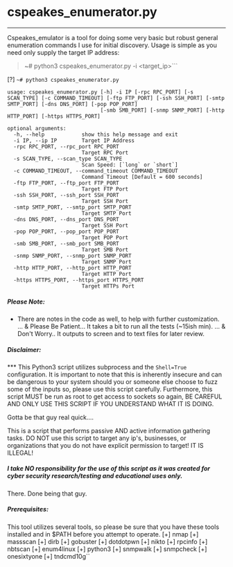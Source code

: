 # cspeakes_enumerator.py
-----------------------

Cspeakes_emulator is a tool for doing some very basic but robust general enumeration commands I use for initial discovery. Usage is simple as you need only supply the target IP address:

> ~# python3 cspeakes_enumerator.py -i <target_ip>```

[?] `~# python3 cspeakes_enumerator.py`

```shell
usage: cspeakes_enumerator.py [-h] -i IP [-rpc RPC_PORT] [-s SCAN_TYPE] [-c COMMAND_TIMEOUT] [-ftp FTP_PORT] [-ssh SSH_PORT] [-smtp SMTP_PORT] [-dns DNS_PORT] [-pop POP_PORT]
                              [-smb SMB_PORT] [-snmp SNMP_PORT] [-http HTTP_PORT] [-https HTTPS_PORT]

optional arguments:
  -h, --help            show this help message and exit
  -i IP, --ip IP        Target IP Address
  -rpc RPC_PORT, --rpc_port RPC_PORT
                        Target RPC Port
  -s SCAN_TYPE, --scan_type SCAN_TYPE
                        Scan Speed: [`long` or `short`]
  -c COMMAND_TIMEOUT, --command_timeout COMMAND_TIMEOUT
                        Command Timeout [Default = 600 seconds]
  -ftp FTP_PORT, --ftp_port FTP_PORT
                        Target FTP Port
  -ssh SSH_PORT, --ssh_port SSH_PORT
                        Target SSH Port
  -smtp SMTP_PORT, --smtp_port SMTP_PORT
                        Target SMTP Port
  -dns DNS_PORT, --dns_port DNS_PORT
                        Target SSH Port
  -pop POP_PORT, --pop_port POP_PORT
                        Target POP Port
  -smb SMB_PORT, --smb_port SMB_PORT
                        Target SMB Port
  -snmp SNMP_PORT, --snmp_port SNMP_PORT
                        Target SNMP Port
  -http HTTP_PORT, --http_port HTTP_PORT
                        Target HTTP Port
  -https HTTPS_PORT, --https_port HTTPS_PORT
                        Target HTTPs Port

```

##### Please Note:


* There are notes in the code as well, to help with further customization.
 ... & Please Be Patient... It takes a bit to run all the tests (~15ish min).
 ... & Don't Worry.. It outputs to screen and to text files for later review.


##### Disclaimer:
*** This Python3 script utilizes subprocess and the `Shell=True` configuration. It is important to note that this is 
inherently insecure and can be dangerous to your system should you or someone else choose to fuzz some of the inputs 
so, please use this script carefully. Furthermore, this script MUST be run as root to get access to sockets so again,
BE CAREFUL AND ONLY USE THIS SCRIPT IF YOU UNDERSTAND WHAT IT IS DOING.  

Gotta be that guy real quick....
 
 This is a script that performs passive AND active information gathering tasks. DO NOT use this script to target any ip's, businesses, or organizations that you do not have explicit permission to target! IT IS ILLEGAL!
  ##### I take NO responsibility for the use of this script as it was created for cyber security research/testing and educational uses only.
  
There. Done being that guy.


##### Prerequisites:
This tool utilizes several tools, so please be sure that you have these tools installed and in $PATH before you attempt to operate.
[+] nmap
[+] massscan
[+] dirb
[+] gobuster
[+] dotdotpwn
[+] nikto
[+] rpcinfo
[+] nbtscan
[+] enum4linux
[+] python3
[+] snmpwalk
[+] snmpcheck
[+] onesixtyone
[+] tndcmd10g``